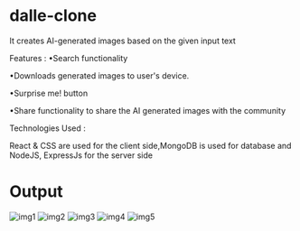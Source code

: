 # dalle-clone
It creates AI-generated images based on the given input text

Features :
•Search functionality

•Downloads generated images to user's device.

•Surprise me! button

•Share functionality to share the AI generated images with the community

Technologies Used :

React & CSS are used for the client side,MongoDB is used for database and NodeJS, ExpressJs for the server side
# Output
![img1](https://github.com/Chaitanyasri-27/dalle-clone/assets/140045493/c52f6c77-f1b5-4317-9dee-ebe07b74bdad)
![img2](https://github.com/Chaitanyasri-27/dalle-clone/assets/140045493/bd5ae117-97c8-491e-bc7e-964b1c4f6ed3)
![img3](https://github.com/Chaitanyasri-27/dalle-clone/assets/140045493/f0b67ab3-e8de-4985-a1e7-d32e3a7035c3)
![img4](https://github.com/Chaitanyasri-27/dalle-clone/assets/140045493/cd8cba8c-26ed-4bfd-a31e-be8ac9556280)
![img5](https://github.com/Chaitanyasri-27/dalle-clone/assets/140045493/e713316b-2003-48d4-88b7-4e8787b38dd9)

